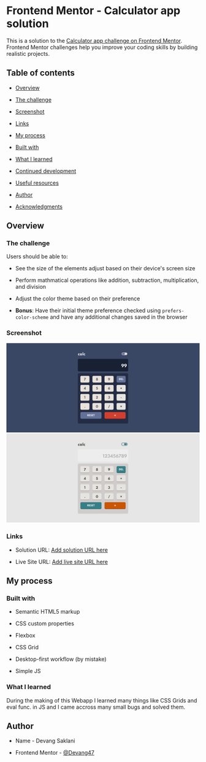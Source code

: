 
# Frontend Mentor - Calculator app solution

  

This is a solution to the [Calculator app challenge on Frontend Mentor](https://www.frontendmentor.io/challenges/calculator-app-9lteq5N29). Frontend Mentor challenges help you improve your coding skills by building realistic projects.

  

## Table of contents

  

-  [Overview](#overview)

-  [The challenge](#the-challenge)

-  [Screenshot](#screenshot)

-  [Links](#links)

-  [My process](#my-process)

-  [Built with](#built-with)

-  [What I learned](#what-i-learned)

-  [Continued development](#continued-development)

-  [Useful resources](#useful-resources)

-  [Author](#author)

-  [Acknowledgments](#acknowledgments)

 

  

## Overview

  

### The challenge

  

Users should be able to:

  

- See the size of the elements adjust based on their device's screen size

- Perform mathmatical operations like addition, subtraction, multiplication, and division

- Adjust the color theme based on their preference

-  **Bonus**: Have their initial theme preference checked using `prefers-color-scheme` and have any additional changes saved in the browser

  

### Screenshot

  

![](./images/Screenshot-1.png)
![](./images/Screenshot-2.png)


  

### Links

  

- Solution URL: [Add solution URL here](https://your-solution-url.com)

- Live Site URL: [Add live site URL here](https://your-live-site-url.com)

  

## My process

  

### Built with

  

 - Semantic HTML5 markup

 - CSS custom properties

 - Flexbox

 - CSS Grid

 - Desktop-first workflow (by mistake)

 - Simple JS

  

### What I learned

  

During the making of this Webapp I learned many things like CSS Grids and eval func. in JS and I came accross many small bugs and solved them.
 


## Author

  

- Name - Devang Saklani

- Frontend Mentor - [@Devang47](https://www.frontendmentor.io/profile/@Devang47)

